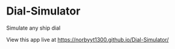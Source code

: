 # Dial-Simulator
Simulate any ship dial

View this app live at https://norbyyt1300.github.io/Dial-Simulator/
